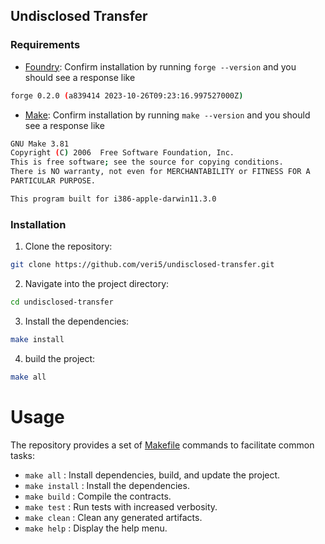 ## Undisclosed Transfer

### Requirements

- [Foundry](https://getfoundry.sh/): Confirm installation by running `forge --version` and you should see a response like 
```bash
forge 0.2.0 (a839414 2023-10-26T09:23:16.997527000Z)
```
- [Make](https://www.gnu.org/software/make/): Confirm installation by running `make --version` and you should see a response like 
```bash
GNU Make 3.81
Copyright (C) 2006  Free Software Foundation, Inc.
This is free software; see the source for copying conditions.
There is NO warranty, not even for MERCHANTABILITY or FITNESS FOR A
PARTICULAR PURPOSE.

This program built for i386-apple-darwin11.3.0
```

### Installation

1. Clone the repository:

```bash
git clone https://github.com/veri5/undisclosed-transfer.git
```

2. Navigate into the project directory:

```bash
cd undisclosed-transfer
```

3. Install the dependencies:

```bash
make install
```

4. build the project:

```bash
make all
```

# Usage

The repository provides a set of [Makefile](https://opensource.com/article/18/8/what-how-makefile) commands to facilitate common tasks:

- `make all` : Install dependencies, build, and update the project.
- `make install` : Install the dependencies.
- `make build` : Compile the contracts.
- `make test` : Run tests with increased verbosity.
- `make clean` : Clean any generated artifacts.
- `make help` : Display the help menu.